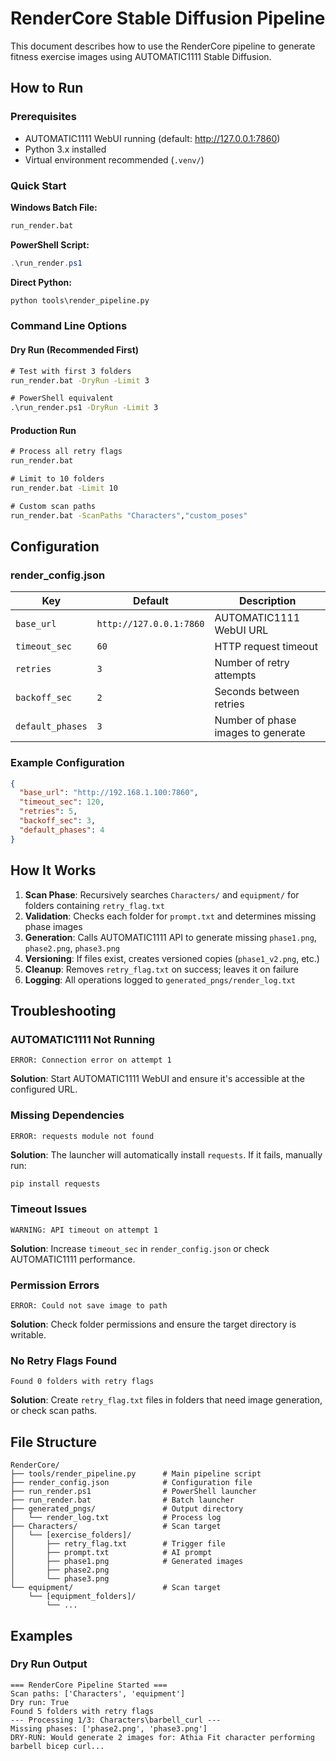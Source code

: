 # RenderCore Stable Diffusion Pipeline

This document describes how to use the RenderCore pipeline to generate fitness exercise images using AUTOMATIC1111 Stable Diffusion.

## How to Run

### Prerequisites
- AUTOMATIC1111 WebUI running (default: http://127.0.0.1:7860)
- Python 3.x installed
- Virtual environment recommended (`.venv/`)

### Quick Start

**Windows Batch File:**
```cmd
run_render.bat
```

**PowerShell Script:**
```powershell
.\run_render.ps1
```

**Direct Python:**
```cmd
python tools\render_pipeline.py
```

### Command Line Options

#### Dry Run (Recommended First)
```cmd
# Test with first 3 folders
run_render.bat -DryRun -Limit 3

# PowerShell equivalent  
.\run_render.ps1 -DryRun -Limit 3
```

#### Production Run
```cmd
# Process all retry flags
run_render.bat

# Limit to 10 folders
run_render.bat -Limit 10

# Custom scan paths
run_render.bat -ScanPaths "Characters","custom_poses"
```

## Configuration

### render_config.json

| Key | Default | Description |
|-----|---------|-------------|
| `base_url` | `http://127.0.0.1:7860` | AUTOMATIC1111 WebUI URL |
| `timeout_sec` | `60` | HTTP request timeout |
| `retries` | `3` | Number of retry attempts |
| `backoff_sec` | `2` | Seconds between retries |
| `default_phases` | `3` | Number of phase images to generate |

### Example Configuration
```json
{
  "base_url": "http://192.168.1.100:7860",
  "timeout_sec": 120,
  "retries": 5,
  "backoff_sec": 3,
  "default_phases": 4
}
```

## How It Works

1. **Scan Phase**: Recursively searches `Characters/` and `equipment/` for folders containing `retry_flag.txt`
2. **Validation**: Checks each folder for `prompt.txt` and determines missing phase images
3. **Generation**: Calls AUTOMATIC1111 API to generate missing `phase1.png`, `phase2.png`, `phase3.png`
4. **Versioning**: If files exist, creates versioned copies (`phase1_v2.png`, etc.)
5. **Cleanup**: Removes `retry_flag.txt` on success; leaves it on failure
6. **Logging**: All operations logged to `generated_pngs/render_log.txt`

## Troubleshooting

### AUTOMATIC1111 Not Running
```
ERROR: Connection error on attempt 1
```
**Solution**: Start AUTOMATIC1111 WebUI and ensure it's accessible at the configured URL.

### Missing Dependencies
```
ERROR: requests module not found
```
**Solution**: The launcher will automatically install `requests`. If it fails, manually run:
```cmd
pip install requests
```

### Timeout Issues
```
WARNING: API timeout on attempt 1
```
**Solution**: Increase `timeout_sec` in `render_config.json` or check AUTOMATIC1111 performance.

### Permission Errors
```
ERROR: Could not save image to path
```
**Solution**: Check folder permissions and ensure the target directory is writable.

### No Retry Flags Found
```
Found 0 folders with retry flags
```
**Solution**: Create `retry_flag.txt` files in folders that need image generation, or check scan paths.

## File Structure

```
RenderCore/
├── tools/render_pipeline.py      # Main pipeline script
├── render_config.json            # Configuration file
├── run_render.ps1                # PowerShell launcher
├── run_render.bat                # Batch launcher
├── generated_pngs/               # Output directory
│   └── render_log.txt            # Process log
├── Characters/                   # Scan target
│   └── [exercise_folders]/
│       ├── retry_flag.txt        # Trigger file
│       ├── prompt.txt            # AI prompt
│       ├── phase1.png            # Generated images
│       ├── phase2.png
│       └── phase3.png
└── equipment/                    # Scan target
    └── [equipment_folders]/
        └── ...
```

## Examples

### Dry Run Output
```
=== RenderCore Pipeline Started ===
Scan paths: ['Characters', 'equipment']
Dry run: True
Found 5 folders with retry flags
--- Processing 1/3: Characters\barbell_curl ---
Missing phases: ['phase2.png', 'phase3.png']
DRY-RUN: Would generate 2 images for: Athia Fit character performing barbell bicep curl...
```